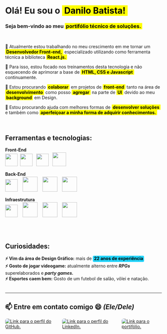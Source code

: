 <!---
danilo-batista/danilo-batista is a ✨ special ✨ repository because its `README.md` (this file) appears on your GitHub profile.
You can click the Preview link to take a look at your changes.
--->

# Olá! Eu sou o <mark>&nbsp;Danilo Batista!&nbsp;</mark><br />
### Seja bem-vindo ao meu <mark>&nbsp;portifólio técnico de soluções.</strong>&nbsp;</mark>
<br />

 🔭  Atualmente estou trabalhando no meu crescimento em me tornar um <mark><strong>&nbsp;Desenvolvedor Front-end,</strong>&nbsp;</mark> especializado utilizando como ferramenta técnica a biblioteca <mark><strong>&nbsp;React.js.</strong>&nbsp;</mark> 
  
 🌱 Para isso, estou focado nos treinamentos desta tecnologia e não esquecendo de aprimorar a base de <mark><strong>&nbsp;HTML, CSS e Javascript</strong>&nbsp;</mark> continuamente.

 👯 Estou procurando <mark><strong>&nbsp;colaborar</strong>&nbsp;</mark> em projetos de <mark><strong>&nbsp;front-end</strong>&nbsp;</mark> tanto na área de <mark><strong>&nbsp;desenvolvimento</strong>&nbsp;</mark> como posso <mark><strong>&nbsp;agregar</strong>&nbsp;</mark> na parte de <mark><strong>&nbsp;UI</strong>&nbsp;</mark> devido ao meu <mark><strong>&nbsp;background</strong>&nbsp;</mark> em Design.

 🤔 Estou procurando ajuda com melhores formas de <mark><strong>&nbsp;desenvolver soluções</strong>&nbsp;</mark> e também como <mark><strong>&nbsp;aperfeiçoar a minha forma de adquirir conhecimentos.&nbsp;</strong></mark>
 
 <br />

 <h2>Ferramentas e tecnologias:</h2>

**Front-End**<br />
<img src="https://cdn.jsdelivr.net/gh/devicons/devicon@latest/icons/html5/html5-original.svg" width="40" />&nbsp;
<img src="https://cdn.jsdelivr.net/gh/devicons/devicon@latest/icons/css3/css3-original.svg" width="40" />&nbsp;&nbsp;
<img src="https://cdn.jsdelivr.net/gh/devicons/devicon@latest/icons/javascript/javascript-original.svg" width="40" />&nbsp;&nbsp;
<img src="https://cdn.jsdelivr.net/gh/devicons/devicon@latest/icons/react/react-original.svg" width="44" />&nbsp;

**Back-End**<br />
<img src="https://cdn.jsdelivr.net/gh/devicons/devicon@latest/icons/mysql/mysql-original.svg" width="40" />&nbsp;&nbsp;&nbsp;
<img src="https://cdn.jsdelivr.net/gh/devicons/devicon@latest/icons/nodejs/nodejs-original-wordmark.svg" width="48" />&nbsp;&nbsp;&nbsp;
<img src="https://cdn.jsdelivr.net/gh/devicons/devicon@latest/icons/express/express-original-wordmark.svg" width="48" />&nbsp;&nbsp;&nbsp;
<img src="https://cdn.jsdelivr.net/gh/devicons/devicon@latest/icons/sequelize/sequelize-original-wordmark.svg" width="48" />&nbsp;

**Infraestrutura**<br />
<img src="https://cdn.jsdelivr.net/gh/devicons/devicon@latest/icons/apple/apple-original.svg" width="40" />&nbsp;&nbsp;&nbsp;
<img src="https://cdn.jsdelivr.net/gh/devicons/devicon@latest/icons/git/git-original-wordmark.svg" width="48" />&nbsp;&nbsp;&nbsp;
<img src="https://cdn.jsdelivr.net/gh/devicons/devicon@latest/icons/github/github-original.svg" width="48" />&nbsp;&nbsp;&nbsp;
<img src="https://cdn.jsdelivr.net/gh/devicons/devicon@latest/icons/windows11/windows11-original.svg" width="48" />&nbsp;<br /><br />

<br />
          
## Curiosidades:

 **⚡ Vim da área de Design Gráfico:** mais de <mark style="padding-bottom: 0.15rem; border-radius: 0.25rem; background-color: #22D4FD"><strong>&nbsp;22 anos de experiência&nbsp;</strong></mark><br />
 **⚡ Gosto de jogar videogame:** atualmente alterno entre ***RPGs*** superelaborados e ***party games.***<br />
 **⚡ Esportes caem bem:** Gosto de um futebol de salão, vôlei e natação.<br /><br />

<hr />

 ## 📫 Entre em contato comigo 😄 _(Ele/Dele)_
<p style="display:flex; justify-content:flex-start; gap:1rem;">
    <a href="https://github.com/danilo-batista"><img style="border-radius: 0.375rem" src="https://img.shields.io/badge/github-555?style=for-the-badge&logo=github" alt="Link para o perfil do GitHub." loading="lazy" /></a>
    <a href="https://www.linkedin.com/in/danilobatista"><img style="border-radius: 0.375rem;" src="https://img.shields.io/badge/linkedin-333?style=for-the-badge&logo=linkedin" alt="Link para o perfil do LinkedIn." loading="lazy" /></a>
    <a href="https://www.danilobatista.com"><img style="border-radius: 0.375rem" src="https://img.shields.io/badge/portfolio-222?style=for-the-badge&logo=microsoftedge" alt="Link para o portifólio." loading="lazy" /></a>
</p>